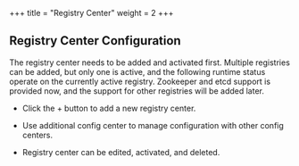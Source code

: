 +++
title = "Registry Center"
weight = 2
+++

## Registry Center Configuration

The registry center needs to be added and activated first. Multiple registries can be added, but only one is active, and the following runtime status operate on the currently active registry.
Zookeeper and etcd support is provided now, and the support for other registries will be added later.

+ Click the + button to add a new registry center.

+ Use additional config center to manage configuration with other config centers.

+ Registry center can be edited, activated, and deleted.
